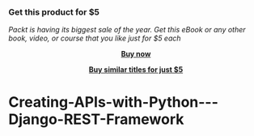 
### Get this product for $5

<i>Packt is having its biggest sale of the year. Get this eBook or any other book, video, or course that you like just for $5 each</i>


<b><p align='center'>[Buy now](https://packt.link/9781801815390)</p></b>


<b><p align='center'>[Buy similar titles for just $5](https://subscription.packtpub.com/search)</p></b>


# Creating-APIs-with-Python---Django-REST-Framework